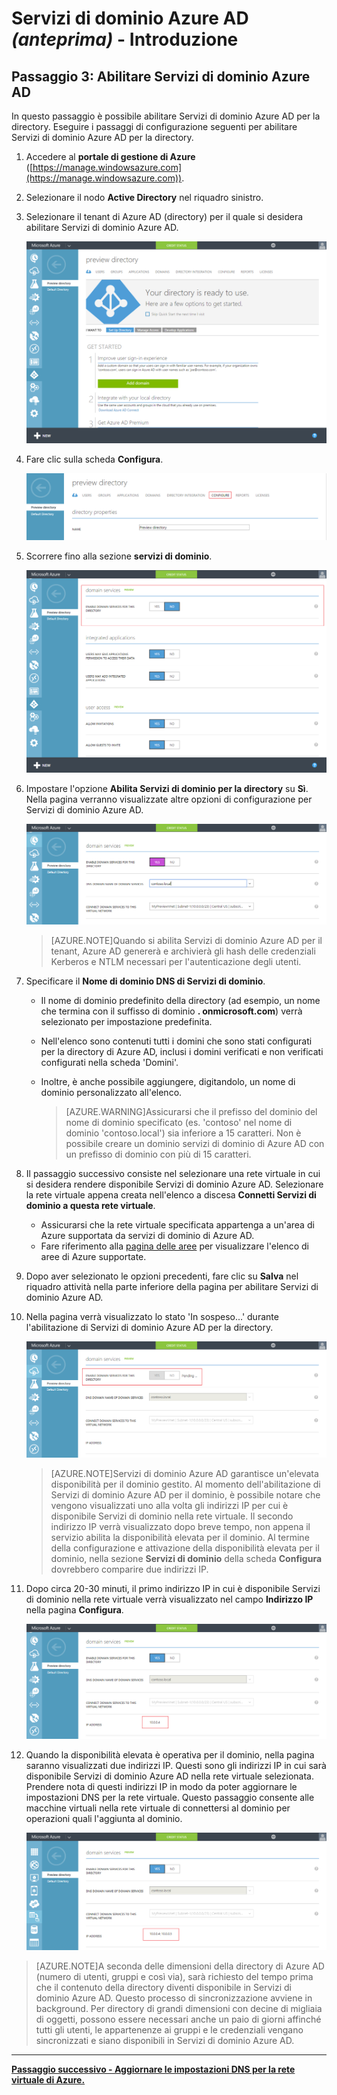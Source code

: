 <properties
	pageTitle="Anteprima di Servizi di dominio Azure Active Directory: Introduzione | Microsoft Azure"
	description="Introduzione a Servizi di dominio Azure Active Directory"
	services="active-directory-ds"
	documentationCenter=""
	authors="mahesh-unnikrishnan"
	manager="udayh"
	editor="inhenk"/>

<tags
	ms.service="active-directory-ds"
	ms.workload="identity"
	ms.tgt_pltfrm="na"
	ms.devlang="na"
	ms.topic="article"
	ms.date="10/16/2015"
	ms.author="maheshu"/>

# Servizi di dominio Azure AD *(anteprima)* - Introduzione

## Passaggio 3: Abilitare Servizi di dominio Azure AD
In questo passaggio è possibile abilitare Servizi di dominio Azure AD per la directory. Eseguire i passaggi di configurazione seguenti per abilitare Servizi di dominio Azure AD per la directory.

1. Accedere al **portale di gestione di Azure** ([https://manage.windowsazure.com](https://manage.windowsazure.com)).
2. Selezionare il nodo **Active Directory** nel riquadro sinistro.
3. Selezionare il tenant di Azure AD (directory) per il quale si desidera abilitare Servizi di dominio Azure AD.

    ![Selezionare una directory di Azure AD](./media/active-directory-domain-services-getting-started/select-aad-directory.png)

4. Fare clic sulla scheda **Configura**.

    ![Scheda Configura della directory](./media/active-directory-domain-services-getting-started/configure-tab.png)

5. Scorrere fino alla sezione **servizi di dominio**.

    ![Sezione per la configurazione di Servizi di dominio](./media/active-directory-domain-services-getting-started/domain-services-configuration.png)

6. Impostare l'opzione **Abilita Servizi di dominio per la directory** su **Sì**. Nella pagina verranno visualizzate altre opzioni di configurazione per Servizi di dominio Azure AD.

    ![Abilita servizi di dominio](./media/active-directory-domain-services-getting-started/enable-domain-services.png)

    > [AZURE.NOTE]Quando si abilita Servizi di dominio Azure AD per il tenant, Azure AD genererà e archivierà gli hash delle credenziali Kerberos e NTLM necessari per l'autenticazione degli utenti.

7. Specificare il **Nome di dominio DNS di Servizi di dominio**.
   - Il nome di dominio predefinito della directory (ad esempio, un nome che termina con il suffisso di dominio **. onmicrosoft.com**) verrà selezionato per impostazione predefinita.
   - Nell'elenco sono contenuti tutti i domini che sono stati configurati per la directory di Azure AD, inclusi i domini verificati e non verificati configurati nella scheda 'Domini'.
   - Inoltre, è anche possibile aggiungere, digitandolo, un nome di dominio personalizzato all'elenco.

     >[AZURE.WARNING]Assicurarsi che il prefisso del dominio del nome di dominio specificato (es. 'contoso' nel nome di dominio 'contoso.local') sia inferiore a 15 caratteri. Non è possibile creare un dominio servizi di dominio di Azure AD con un prefisso di dominio con più di 15 caratteri.

8. Il passaggio successivo consiste nel selezionare una rete virtuale in cui si desidera rendere disponibile Servizi di dominio Azure AD. Selezionare la rete virtuale appena creata nell'elenco a discesa **Connetti Servizi di dominio a questa rete virtuale**.
   - Assicurarsi che la rete virtuale specificata appartenga a un'area di Azure supportata da servizi di dominio di Azure AD.
   - Fare riferimento alla [pagina delle aree](active-directory-ds-regions.md) per visualizzare l'elenco di aree di Azure supportate.

9. Dopo aver selezionato le opzioni precedenti, fare clic su **Salva** nel riquadro attività nella parte inferiore della pagina per abilitare Servizi di dominio Azure AD.
10. Nella pagina verrà visualizzato lo stato 'In sospeso...' durante l'abilitazione di Servizi di dominio Azure AD per la directory.

    ![Abilitare i servizi di dominio - stato in sospeso](./media/active-directory-domain-services-getting-started/enable-domain-services-pendingstate.png)

    > [AZURE.NOTE]Servizi di dominio Azure AD garantisce un'elevata disponibilità per il dominio gestito. Al momento dell'abilitazione di Servizi di dominio Azure AD per il dominio, è possibile notare che vengono visualizzati uno alla volta gli indirizzi IP per cui è disponibile Servizi di dominio nella rete virtuale. Il secondo indirizzo IP verrà visualizzato dopo breve tempo, non appena il servizio abilita la disponibilità elevata per il dominio. Al termine della configurazione e attivazione della disponibilità elevata per il dominio, nella sezione **Servizi di dominio** della scheda **Configura** dovrebbero comparire due indirizzi IP.

11. Dopo circa 20-30 minuti, il primo indirizzo IP in cui è disponibile Servizi di dominio nella rete virtuale verrà visualizzato nel campo **Indirizzo IP** nella pagina **Configura**.

    ![Servizi di dominio abilitato - provisioning del primo indirizzo IP completato](./media/active-directory-domain-services-getting-started/domain-services-enabled-firstdc-available.png)

12. Quando la disponibilità elevata è operativa per il dominio, nella pagina saranno visualizzati due indirizzi IP. Questi sono gli indirizzi IP in cui sarà disponibile Servizi di dominio Azure AD nella rete virtuale selezionata. Prendere nota di questi indirizzi IP in modo da poter aggiornare le impostazioni DNS per la rete virtuale. Questo passaggio consente alle macchine virtuali nella rete virtuale di connettersi al dominio per operazioni quali l'aggiunta al dominio.

    ![Servizi di dominio abilitato - provisioning di entrambi gli indirizzi IP completato](./media/active-directory-domain-services-getting-started/domain-services-enabled-bothdcs-available.png)

> [AZURE.NOTE]A seconda delle dimensioni della directory di Azure AD (numero di utenti, gruppi e così via), sarà richiesto del tempo prima che il contenuto della directory diventi disponibile in Servizi di dominio Azure AD. Questo processo di sincronizzazione avviene in background. Per directory di grandi dimensioni con decine di migliaia di oggetti, possono essere necessari anche un paio di giorni affinché tutti gli utenti, le appartenenze ai gruppi e le credenziali vengano sincronizzati e siano disponibili in Servizi di dominio Azure AD.


---
[**Passaggio successivo - Aggiornare le impostazioni DNS per la rete virtuale di Azure.**](active-directory-ds-getting-started-dns.md)

<!---HONumber=Oct15_HO4-->